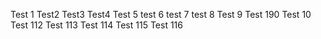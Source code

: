 Test 1 Test2 Test3 Test4 Test 5 test 6 test 7 test 8 Test 9 Test 190 Test 10 Test 112 Test 113 Test 114 Test 115 Test 116
